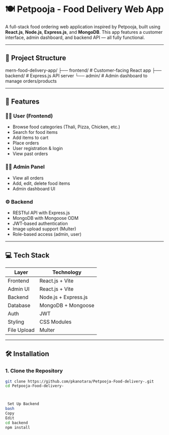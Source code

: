 # 🍽️ Petpooja - Food Delivery Web App

A full-stack food ordering web application inspired by Petpooja, built using **React.js**, **Node.js**, **Express.js**, and **MongoDB**. This app features a customer interface, admin dashboard, and backend API — all fully functional.

---

## 📂 Project Structure

mern-food-delivery-app/
├── frontend/ # Customer-facing React app
├── backend/ # Express.js API server
└── admin/ # Admin dashboard to manage orders/products


---

## 🚀 Features

### 👨‍🍳 User (Frontend)
- Browse food categories (Thali, Pizza, Chicken, etc.)
- Search for food items
- Add items to cart
- Place orders
- User registration & login
- View past orders

### 🧑‍💼 Admin Panel
- View all orders
- Add, edit, delete food items
- Admin dashboard UI

### ⚙️ Backend
- RESTful API with Express.js
- MongoDB with Mongoose ODM
- JWT-based authentication
- Image upload support (Multer)
- Role-based access (admin, user)

---

## 💻 Tech Stack

| Layer      | Technology                         |
|------------|-------------------------------------|
| Frontend   | React.js + Vite                    |
| Admin UI   | React.js + Vite                    |
| Backend    | Node.js + Express.js              |
| Database   | MongoDB + Mongoose                |
| Auth       | JWT                                |
| Styling    | CSS Modules                        |
| File Upload| Multer                             |

---

## 🛠️ Installation

### 1. Clone the Repository

```bash
git clone https://github.com/pkanotara/Petpooja-Food-delivery-.git
cd Petpooja-Food-delivery-



 Set Up Backend
bash
Copy
Edit
cd backend
npm install

